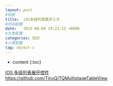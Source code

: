 ```yaml
---
layout: post
#标题
title:  iOS多级列表展开三方
#时间配置
date:   2015-08-09 19:21:12 +0800
#大类配置
categories: 知识
#小类配置
tag: object-c
---
```


* content
{:toc}


<a href="http://www.cnblogs.com/CCSSPP/p/3312621.html" target="_blank">IOS 多级列表展开控件</a><br>
<a href="https://github.com/TinyQ/TQMultistageTableView" target="_blank">https://github.com/TinyQ/TQMultistageTableView</a><br>